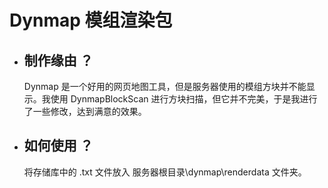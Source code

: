 # Dynmap 模组渲染包

- ## 制作缘由 ？

   Dynmap 是一个好用的网页地图工具，但是服务器使用的模组方块并不能显示。我使用 DynmapBlockScan 进行方块扫描，但它并不完美，于是我进行了一些修改，达到满意的效果。

- ## 如何使用 ？

   将存储库中的 .txt 文件放入 服务器根目录\dynmap\renderdata 文件夹。
